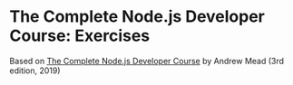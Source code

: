 # The Complete Node.js Developer Course: Exercises

Based on [The Complete Node.js Developer Course](https://www.udemy.com/course/the-complete-nodejs-developer-course-2/) by Andrew Mead (3rd edition, 2019)
